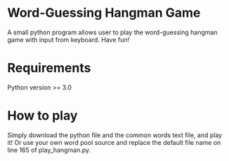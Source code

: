 # Word-Guessing Hangman Game

A small python program allows user to play the word-guessing hangman game with input from keyboard. Have fun!

# Requirements

Python version >= 3.0

# How to play
Simply download the python file and the common words text file, and play it!
Or use your own word pool source and replace the default file name on line 165 of play_hangman.py.
